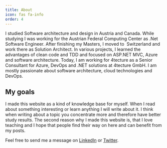 ```yaml
---
title: About
icon: fas fa-info
order: 4
---
```

I studied Software architecture and design in Austria and Canada. While studying I was working for the Austrian Federal Computing Center as .Net Software Engineer. After finishing my Masters, I moved to  Switzerland and work there as Solution Architect. In various projects, I learned the advantages of clean code and TDD and focused on ASP.NET MVC, Azure and software architecture. Today, I am working for 4tecture as a Senior Consultant for Azure, DevOps and .NET solutions at 4tecture GmbH. I am mostly passionate about software architecture, cloud technologies and DevOps.

## My goals

I made this website as a kind of knowledge base for myself. When I read about something interesting or learn anything I will write about it. I think when writing about a topic you concentrate more and therefore have better study results. The second reason why I made this website is, that I love teaching and I hope that people find their way on here and can benefit from my posts.

Feel free to send me a message on <a href="https://www.linkedin.com/in/wolfgangofner/" target="_blank" rel="noopener">LinkedIn</a> or <a href="https://twitter.com/wolfgang_ofner" target="_blank" rel="noopener">Twitter</a>.